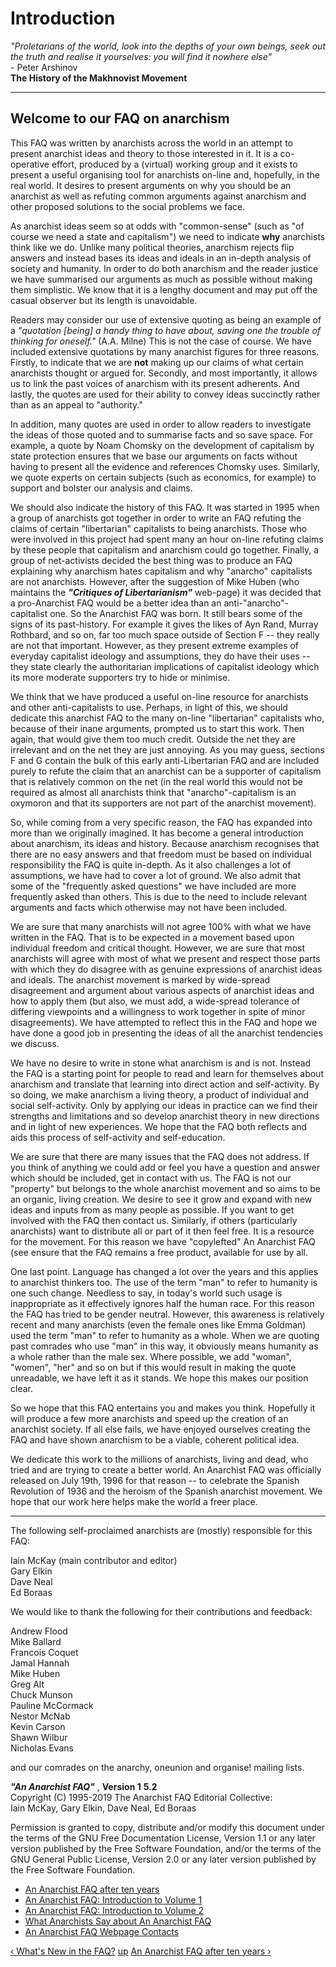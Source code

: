 # Introduction

_"Proletarians of the world, look into the depths of your own beings, seek out
the truth and realise it yourselves: you will find it nowhere else"_  
\- Peter Arshinov  
**The History of the Makhnovist Movement**  
  
---  
  
## Welcome to our FAQ on anarchism

This FAQ was written by anarchists across the world in an attempt to present
anarchist ideas and theory to those interested in it. It is a co-operative
effort, produced by a (virtual) working group and it exists to present a
useful organising tool for anarchists on-line and, hopefully, in the real
world. It desires to present arguments on why you should be an anarchist as
well as refuting common arguments against anarchism and other proposed
solutions to the social problems we face.

As anarchist ideas seem so at odds with "common-sense" (such as "of course we
need a state and capitalism") we need to indicate **why** anarchists think
like we do. Unlike many political theories, anarchism rejects flip answers and
instead bases its ideas and ideals in an in-depth analysis of society and
humanity. In order to do both anarchism and the reader justice we have
summarised our arguments as much as possible without making them simplistic.
We know that it is a lengthy document and may put off the casual observer but
its length is unavoidable.

Readers may consider our use of extensive quoting as being an example of a
_"quotation [being] a handy thing to have about, saving one the trouble of
thinking for oneself."_ (A.A. Milne) This is not the case of course. We have
included extensive quotations by many anarchist figures for three reasons.
Firstly, to indicate that we are **not** making up our claims of what certain
anarchists thought or argued for. Secondly, and most importantly, it allows us
to link the past voices of anarchism with its present adherents. And lastly,
the quotes are used for their ability to convey ideas succinctly rather than
as an appeal to "authority."

In addition, many quotes are used in order to allow readers to investigate the
ideas of those quoted and to summarise facts and so save space. For example, a
quote by Noam Chomsky on the development of capitalism by state protection
ensures that we base our arguments on facts without having to present all the
evidence and references Chomsky uses. Similarly, we quote experts on certain
subjects (such as economics, for example) to support and bolster our analysis
and claims.

We should also indicate the history of this FAQ. It was started in 1995 when a
group of anarchists got together in order to write an FAQ refuting the claims
of certain "libertarian" capitalists to being anarchists. Those who were
involved in this project had spent many an hour on-line refuting claims by
these people that capitalism and anarchism could go together. Finally, a group
of net-activists decided the best thing was to produce an FAQ explaining why
anarchism hates capitalism and why "anarcho" capitalists are not anarchists.
However, after the suggestion of Mike Huben (who maintains the _**"Critiques
of Libertarianism"**_ web-page) it was decided that a pro-Anarchist FAQ would
be a better idea than an anti-"anarcho"-capitalist one. So the Anarchist FAQ
was born. It still bears some of the signs of its past-history. For example it
gives the likes of Ayn Rand, Murray Rothbard, and so on, far too much space
outside of Section F -- they really are not that important. However, as they
present extreme examples of everyday capitalist ideology and assumptions, they
do have their uses -- they state clearly the authoritarian implications of
capitalist ideology which its more moderate supporters try to hide or
minimise.

We think that we have produced a useful on-line resource for anarchists and
other anti-capitalists to use. Perhaps, in light of this, we should dedicate
this anarchist FAQ to the many on-line "libertarian" capitalists who, because
of their inane arguments, prompted us to start this work. Then again, that
would give them too much credit. Outside the net they are irrelevant and on
the net they are just annoying. As you may guess, sections F and G contain the
bulk of this early anti-Libertarian FAQ and are included purely to refute the
claim that an anarchist can be a supporter of capitalism that is relatively
common on the net (in the real world this would not be required as almost all
anarchists think that "anarcho"-capitalism is an oxymoron and that its
supporters are not part of the anarchist movement).

So, while coming from a very specific reason, the FAQ has expanded into more
than we originally imagined. It has become a general introduction about
anarchism, its ideas and history. Because anarchism recognises that there are
no easy answers and that freedom must be based on individual responsibility
the FAQ is quite in-depth. As it also challenges a lot of assumptions, we have
had to cover a lot of ground. We also admit that some of the "frequently asked
questions" we have included are more frequently asked than others. This is due
to the need to include relevant arguments and facts which otherwise may not
have been included.

We are sure that many anarchists will not agree 100% with what we have written
in the FAQ. That is to be expected in a movement based upon individual freedom
and critical thought. However, we are sure that most anarchists will agree
with most of what we present and respect those parts with which they do
disagree with as genuine expressions of anarchist ideas and ideals. The
anarchist movement is marked by wide-spread disagreement and argument about
various aspects of anarchist ideas and how to apply them (but also, we must
add, a wide-spread tolerance of differing viewpoints and a willingness to work
together in spite of minor disagreements). We have attempted to reflect this
in the FAQ and hope we have done a good job in presenting the ideas of all the
anarchist tendencies we discuss.

We have no desire to write in stone what anarchism is and is not. Instead the
FAQ is a starting point for people to read and learn for themselves about
anarchism and translate that learning into direct action and self-activity. By
so doing, we make anarchism a living theory, a product of individual and
social self-activity. Only by applying our ideas in practice can we find their
strengths and limitations and so develop anarchist theory in new directions
and in light of new experiences. We hope that the FAQ both reflects and aids
this process of self-activity and self-education.

We are sure that there are many issues that the FAQ does not address. If you
think of anything we could add or feel you have a question and answer which
should be included, get in contact with us. The FAQ is not our "property" but
belongs to the whole anarchist movement and so aims to be an organic, living
creation. We desire to see it grow and expand with new ideas and inputs from
as many people as possible. If you want to get involved with the FAQ then
contact us. Similarly, if others (particularly anarchists) want to distribute
all or part of it then feel free. It is a resource for the movement. For this
reason we have "copylefted" An Anarchist FAQ (see
ensure that the FAQ remains a free product, available for use by all.

One last point. Language has changed a lot over the years and this applies to
anarchist thinkers too. The use of the term "man" to refer to humanity is one
such change. Needless to say, in today's world such usage is inappropriate as
it effectively ignores half the human race. For this reason the FAQ has tried
to be gender neutral. However, this awareness is relatively recent and many
anarchists (even the female ones like Emma Goldman) used the term "man" to
refer to humanity as a whole. When we are quoting past comrades who use "man"
in this way, it obviously means humanity as a whole rather than the male sex.
Where possible, we add "woman", "women", "her" and so on but if this would
result in making the quote unreadable, we have left it as it stands. We hope
this makes our position clear.

So we hope that this FAQ entertains you and makes you think. Hopefully it will
produce a few more anarchists and speed up the creation of an anarchist
society. If all else fails, we have enjoyed ourselves creating the FAQ and
have shown anarchism to be a viable, coherent political idea.

We dedicate this work to the millions of anarchists, living and dead, who
tried and are trying to create a better world. An Anarchist FAQ was officially
released on July 19th, 1996 for that reason -- to celebrate the Spanish
Revolution of 1936 and the heroism of the Spanish anarchist movement. We hope
that our work here helps make the world a freer place.  
  
---  
  
The following self-proclaimed anarchists are (mostly) responsible for this
FAQ:

Iain McKay (main contributor and editor)  
Gary Elkin  
Dave Neal  
Ed Boraas

We would like to thank the following for their contributions and feedback:

Andrew Flood  
Mike Ballard  
Francois Coquet  
Jamal Hannah  
Mike Huben  
Greg Alt  
Chuck Munson  
Pauline McCormack  
Nestor McNab  
Kevin Carson  
Shawn Wilbur  
Nicholas Evans

and our comrades on the anarchy, oneunion and organise! mailing lists.

**_"An Anarchist FAQ"_** , **Version 1** **5.2**  
Copyright (C) 1995-2019 The Anarchist FAQ Editorial Collective:  
Iain McKay, Gary Elkin, Dave Neal, Ed Boraas

Permission is granted to copy, distribute and/or modify this document under
the terms of the GNU Free Documentation License, Version 1.1 or any later
version published by the Free Software Foundation, and/or the terms of the GNU
General Public License, Version 2.0 or any later version published by the Free
Software Foundation.


  * [An Anarchist FAQ after ten years](10years.md)
  * [An Anarchist FAQ: Introduction to Volume 1](vol1intro.md)
  * [An Anarchist FAQ: Introduction to Volume 2](vol2intro.md)
  * [What Anarchists Say about An Anarchist FAQ](quotes.md)
  * [An Anarchist FAQ Webpage Contacts](contact.md)

[‹ What's New in the FAQ?](new.md "Go to previous page") [up](index.md "Go
to parent page") [An Anarchist FAQ after ten years ›](10years.md "Go to next
page")

